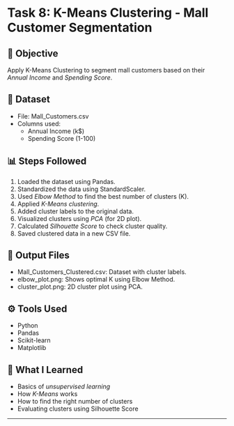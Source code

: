 # Task 8: K-Means Clustering - Mall Customer Segmentation

## 📌 Objective
Apply K-Means Clustering to segment mall customers based on their *Annual Income* and *Spending Score*.

## 📂 Dataset
- File: Mall_Customers.csv
- Columns used: 
  - Annual Income (k$)
  - Spending Score (1-100)

## 📊 Steps Followed
1. Loaded the dataset using Pandas.
2. Standardized the data using StandardScaler.
3. Used *Elbow Method* to find the best number of clusters (K).
4. Applied *K-Means clustering*.
5. Added cluster labels to the original data.
6. Visualized clusters using *PCA* (for 2D plot).
7. Calculated *Silhouette Score* to check cluster quality.
8. Saved clustered data in a new CSV file.

## 📁 Output Files
- Mall_Customers_Clustered.csv: Dataset with cluster labels.
- elbow_plot.png: Shows optimal K using Elbow Method.
- cluster_plot.png: 2D cluster plot using PCA.

## ⚙ Tools Used
- Python
- Pandas
- Scikit-learn
- Matplotlib


## 📘 What I Learned
- Basics of *unsupervised learning*
- How *K-Means* works
- How to find the right number of clusters
- Evaluating clusters using Silhouette Score

---
